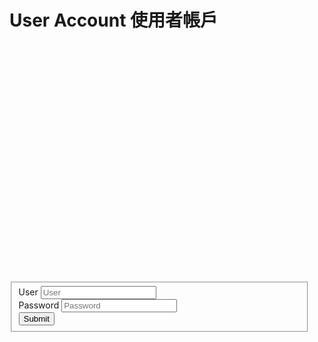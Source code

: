 # User Account 使用者帳戶

<div class="content" id="loginBox">
<div style="width:50vw; margin-top:10vh">
<form class="pure-form pure-form-aligned"> 
<fieldset>
<div class="pure-control-group">
  <label for="user">User</label>
  <input id="user" type="text" placeholder="User">
</div>

<div class="pure-control-group">
  <label for="password">Password</label>
  <input id="password" type="password" placeholder="Password">
</div>

<div class="pure-controls">
  <button type="button" class="pure-button pure-button-primary" onclick="login()">Submit</button>
</div>
</fieldset>
</form>     
</div>
</div>

<script>

function login() {
//  var loginBox= document.getElementById("loginBox");
  var userBox = document.getElementById("user");
  var passwordBox = document.getElementById("password");
  ajaxPost("/login", {user:userBox.value, password:passwordBox.value});
}
</script>